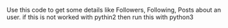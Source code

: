 Use this code to get some details like Followers, Following, Posts about an user.
if this is not worked with pythin2 then run this with python3

